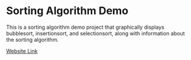 # Sorting Algorithm Demo

This is a sorting algorithm demo project that graphically displays bubblesort, insertionsort, and selectionsort, along with information about the sorting algorithm.

[Website Link](https://sortingpro.netlify.app)

